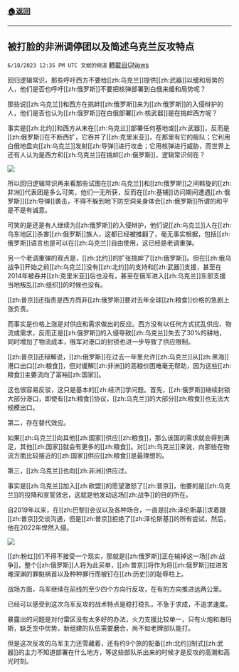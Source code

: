 ###  [:house:返回](README.md)
---


## 被打脸的非洲调停团以及简述乌克兰反攻特点
`6/18/2023 12:35 PM UTC 文斌的频道` [轉載自GNews](https://gnews.org/articles/1391293)

回归逻辑常识，那些呼吁西方不要给[[zh:乌克兰]]提供[[zh:武器]]以缓和局势的人，他们是否也呼吁[[zh:俄罗斯]]不要把核弹部署到白俄来缓和局势呢？

那些说[[zh:乌克兰]]和西方在挑衅[[zh:俄罗斯]]来为[[zh:俄罗斯]]的入侵辩护的人，他们是否也认为[[zh:俄罗斯]]在白俄部署[[zh:核武器]]是在挑衅西方呢？

事实是[[zh:北约]]和西方从未在[[zh:乌克兰]]部署任何基地或[[zh:武器]]，反而是[[zh:俄罗斯]]在不断西扩，它吞并了[[zh:克里米亚]]，在那里有它的舰队；它利用白俄地盘向[[zh:乌克兰]]发射[[zh:导弹]]进行攻击；它用核弹进行威胁，而世界上还有人认为是西方和[[zh:乌克兰]]在挑衅[[zh:俄罗斯]]，逻辑常识何在？ 

![](https://ipfs.gnews.org/ipfs/QmXyiPpdrXTR9gKPSaFVrV7aEVZ8hxNNAbpLMb8nF6bsSU?filename=23-6-17-1.jpeg)

所以回归逻辑常识再来看那些试图在[[zh:乌克兰]]和[[zh:俄罗斯]]之间斡旋的[[zh:非洲]]代表团是多么可笑，他们一无所获，反而在[[zh:基辅]]访问期间遭遇[[zh:俄罗斯]][[zh:导弹]]袭击，不得不躲到地下防空洞亲身体会[[zh:俄罗斯]]所谓的和平是不是有诚意。

可笑的是还是有人继续为[[zh:俄罗斯]]的入侵辩护，他们说[[zh:乌克兰]]人在[[zh:乌东地区]]杀害[[zh:俄罗斯]]族人，这都已经被推翻了，毫无事实根据，包括[[zh:俄罗斯]]语言也是可以在[[zh:乌克兰]]自由使用，这已经是老调重弹。

另一个老调重弹的观点是，[[zh:北约]]的扩张挑衅了[[zh:俄罗斯]]。但在[[zh:俄乌战争]]开始之前[[zh:乌克兰]]没有[[zh:北约]]的支持和[[zh:武器]]支援，甚至在2014年被吞并[[zh:克里米亚]]后也没有，甚至在俄军进入[[zh:乌克兰]]东部支援当地叛乱[[zh:组织]]的时候也没有。

[[zh:普京]]还指责是西方而非[[zh:俄罗斯]]要对去年全球[[zh:粮食]]价格的急剧上涨负责。

而事实是价格上涨是对供应和需求做出的反应。西方没有以任何方式扰乱供应、物流或需求，反而正是[[zh:俄罗斯]]的入侵导致[[zh:乌克兰]]失去了30%的耕地，同时增加了物流成本，俄军对港口的封锁也进一步导致了供应限制。

[[zh:普京]]还辩解说，[[zh:俄罗斯]]在过去一年里允许[[zh:乌克兰]]从[[zh:黑海]]港口出口[[zh:粮食]]，但对缓解[[zh:非洲]]的高粮价困难毫无帮助，因为这些[[zh:粮食]]主要流向了富裕[[zh:国家]]。

这也很容易反驳，这只是基本的[[zh:经济]]学问题。首先，[[zh:俄罗斯]]继续封锁大部分港口，即使有[[zh:粮食]]协议，[[zh:乌克兰]]的大部分[[zh:粮食]]也无法大规模出口。

第二，存在替代效应。

如果[[zh:乌克兰]]向其他[[zh:国家]]供应[[zh:粮食]]，那么该国的需求就会得到满足，其他[[zh:国家]]就会有更多的[[zh:粮食]]。对[[zh:乌克兰]]来说，向那些在物流方面比较接近的[[zh:国家]]供应[[zh:粮食]]是最理想的。

第三，[[zh:乌克兰]]也向[[zh:非洲]]供应过。

事实是[[zh:乌克兰]]加入[[zh:欧盟]]的愿望激怒了[[zh:普京]]，他要的是[[zh:乌克兰]]的投降和宣誓效忠，这就是他发动这场[[zh:战争]]的目的所在。

自2019年以来，在[[zh:巴黎]]会议以及各种场合，一直是[[zh:泽伦斯基]]求着跟[[zh:普京]]交谈沟通，但是[[zh:普京]]拒绝了[[zh:泽伦斯基]]的所有尝试，然后，他在2022年悍然入侵。

![](https://ipfs.gnews.org/ipfs/QmdTaQdE3tzRppwQtck3M9ss7NgH2S4BbRVPhCSySKsPpE?filename=23-6-15-2.jpeg)

[[zh:粉红]]们不得不接受一个现实，那就是[[zh:俄罗斯]]正在输掉这一场[[zh:战争]]，整个[[zh:俄罗斯]]人将为此买单，[[zh:普京]]将作为将[[zh:俄罗斯]]拉进苦难深渊的罪魁祸首以及种种罪行而被钉在[[zh:历史]]的耻辱柱上。

战场方面，乌军继续在前线的至少四个方向行反攻，在有的方向推进达两公里。

已经可以感受到这次乌军反攻的战术特点是稳打稳扎，不急于求成，不追求速度。

暴露出的问题是对付雷区没有太多好的办法，火力支援比较单一，只有火炮和海玛斯，缺乏空中优势，新组建的队伍需要磨合，尚不如老牌部队能打。

但是这次反攻的乌军主力还雪藏着，还有约9个旅的配备[[zh:北约]]制式[[zh:武器]]的主力不知道部署在什么地方，等这些部队杀出来的时候才是反攻的高潮和高光时刻。
